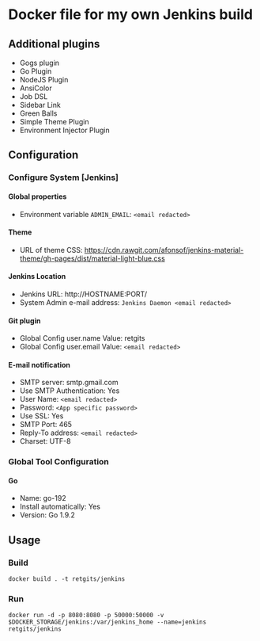 # Docker file for my own Jenkins build
## Additional plugins
* Gogs plugin
* Go Plugin
* NodeJS Plugin
* AnsiColor
* Job DSL
* Sidebar Link
* Green Balls
* Simple Theme Plugin
* Environment Injector Plugin
## Configuration
### Configure System [Jenkins]
#### Global properties
* Environment variable `ADMIN_EMAIL`: `<email redacted>`
#### Theme
* URL of theme CSS: https://cdn.rawgit.com/afonsof/jenkins-material-theme/gh-pages/dist/material-light-blue.css
#### Jenkins Location
* Jenkins URL: http://HOSTNAME:PORT/
* System Admin e-mail address: `Jenkins Daemon <email redacted>`
#### Git plugin
* Global Config user.name Value: retgits
* Global Config user.email Value: `<email redacted>`
#### E-mail notification
* SMTP server: smtp.gmail.com
* Use SMTP Authentication: Yes
* User Name: `<email redacted>`
* Password: `<App specific password>`
* Use SSL: Yes
* SMTP Port: 465
* Reply-To address: `<email redacted>`
* Charset: UTF-8
### Global Tool Configuration
#### Go
* Name: go-192
* Install automatically: Yes
* Version: Go 1.9.2
## Usage
### Build
```
docker build . -t retgits/jenkins
```
### Run
```
docker run -d -p 8080:8080 -p 50000:50000 -v $DOCKER_STORAGE/jenkins:/var/jenkins_home --name=jenkins retgits/jenkins
```